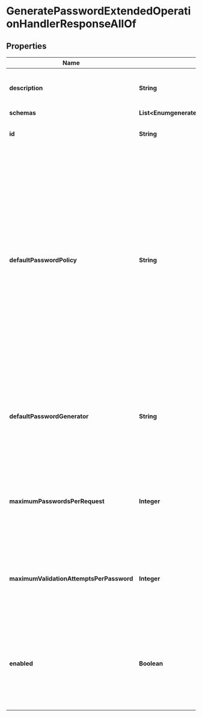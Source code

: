 

# GeneratePasswordExtendedOperationHandlerResponseAllOf


## Properties

| Name | Type | Description | Notes |
|------------ | ------------- | ------------- | -------------|
|**description** | **String** | A description for this Extended Operation Handler |  [optional] |
|**schemas** | **List&lt;EnumgeneratePasswordExtendedOperationHandlerSchemaUrn&gt;** |  |  [optional] |
|**id** | **String** | Name of the Extended Operation Handler |  [optional] |
|**defaultPasswordPolicy** | **String** | The default password policy that should be used when generating and validating passwords if the request does not specify an alternate policy. If this is not provided, then this Generate Password Extended Operation Handler will use the default password policy defined in the global configuration. |  [optional] |
|**defaultPasswordGenerator** | **String** | The default password generator that will be used if the selected password policy is not configured with a password generator. |  [optional] |
|**maximumPasswordsPerRequest** | **Integer** | The maximum number of passwords that may be generated and returned to the client for a single request. |  [optional] |
|**maximumValidationAttemptsPerPassword** | **Integer** | The maximum number of attempts that the server may use to generate a password that passes validation. |  [optional] |
|**enabled** | **Boolean** | Indicates whether the Extended Operation Handler is enabled (that is, whether the types of extended operations are allowed in the server). |  [optional] |



